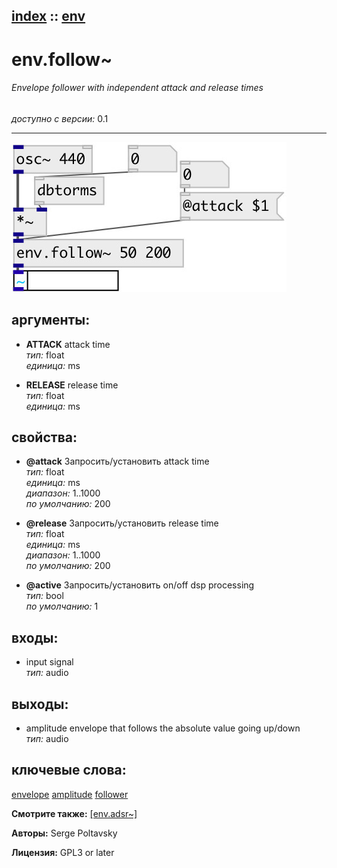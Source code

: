 [index](index.html) :: [env](category_env.html)
---

# env.follow~

###### Envelope follower with independent attack and release times

*доступно с версии:* 0.1

---




[![example](../examples/img/env.follow~.jpg)](../examples/pd/env.follow~.pd)



## аргументы:

* **ATTACK**
attack time<br>
_тип:_ float<br>
_единица:_ ms<br>

* **RELEASE**
release time<br>
_тип:_ float<br>
_единица:_ ms<br>





## свойства:

* **@attack** 
Запросить/установить attack time<br>
_тип:_ float<br>
_единица:_ ms<br>
_диапазон:_ 1..1000<br>
_по умолчанию:_ 200<br>

* **@release** 
Запросить/установить release time<br>
_тип:_ float<br>
_единица:_ ms<br>
_диапазон:_ 1..1000<br>
_по умолчанию:_ 200<br>

* **@active** 
Запросить/установить on/off dsp processing<br>
_тип:_ bool<br>
_по умолчанию:_ 1<br>



## входы:

* input signal<br>
_тип:_ audio



## выходы:

* amplitude envelope that follows the absolute value going up/down<br>
_тип:_ audio



## ключевые слова:

[envelope](keywords/envelope.html)
[amplitude](keywords/amplitude.html)
[follower](keywords/follower.html)



**Смотрите также:**
[\[env.adsr~\]](env.adsr~.html)




**Авторы:** Serge Poltavsky




**Лицензия:** GPL3 or later






